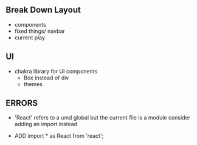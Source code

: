 ## Break Down Layout
- components
- fixed things/ navbar
- current play

## UI
- chakra library for UI components 
    * Box instead of div
    * themes

## ERRORS
-  'React' refers to a umd global but the current file is a module consider adding an import instead
 * ADD import * as React from 'react';

